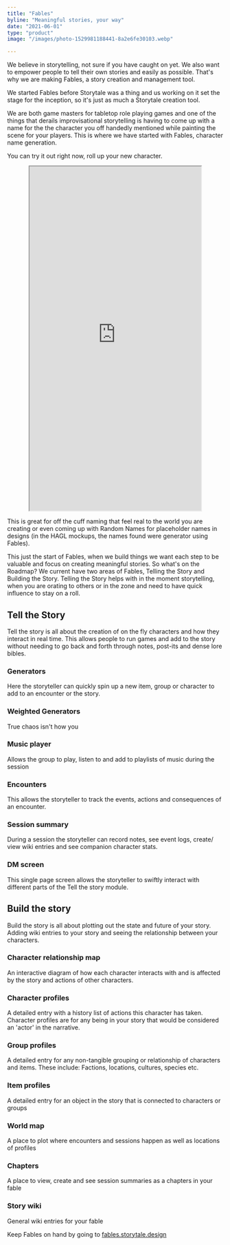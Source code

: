 ```yaml
---
title: "Fables"
byline: "Meaningful stories, your way"
date: "2021-06-01"
type: "product"
image: "/images/photo-1529981188441-8a2e6fe30103.webp"

---
```


We believe in storytelling, not sure if you have caught on yet. We also want to empower people to tell their own stories and easily as possible. That's why we are making Fables, a story creation and management tool. 

We started Fables before Storytale was a thing and us working on it set the stage for the inception, so it's just as much a Storytale creation tool. 

We are both game masters for tabletop role playing games and one of the things that derails improvisational storytelling is having to come up with a name for the the character you off handedly mentioned while painting the scene for your players. This is where we have started with Fables, character name generation. 

You can try it out right now, roll up your new character.

<iframe id="Fables NPC Generator"
    title="Fables NPC Generator"
    width="400"
    height="800"
    src="https://fables.storytale.design/"
	style="margin: 0 auto; display: block;">
</iframe>


This is great for off the cuff naming that feel real to the world you are creating or even coming up with Random Names for placeholder names in designs (in the HAGL mockups, the names found were generator using Fables).

This just the start of Fables, when we build things we want each step to be valuable and focus on creating meaningful stories. So what's on the Roadmap? We current have two areas of Fables, Telling the Story and Building the Story. Telling the Story helps with in the moment storytelling, when you are orating to others or in the zone and need to have quick influence to stay on a roll. 

## Tell the Story 

Tell the story is all about the creation of on the fly characters and how they interact in real time. This allows people to run games and add to the story without needing to go back and forth through notes, post-its and dense lore bibles. 

### Generators

Here the storyteller can quickly spin up a new item, group or character to add to an encounter or the story.

### Weighted Generators

True chaos isn't how you 

### Music player

Allows the group to play, listen to and add to playlists of music during the session

### Encounters

This allows the storyteller to track the events, actions and consequences of an encounter.

### Session summary

During a session the storyteller can record notes, see event logs, create/ view wiki entries and see companion character stats.

### DM screen

This single page screen allows the storyteller to swiftly interact with different parts of the Tell the story module.


## Build the story

Build the story is all about plotting out the state and future of your story. Adding wiki entries to your story and seeing the relationship between your characters.

### Character relationship map

An interactive diagram of how each character interacts with and is affected by the story and actions of other characters.

### Character profiles

A detailed entry with a history list of actions this character has taken. Character profiles are for any being in your story that would be considered an 'actor' in the narrative.

### Group profiles

A detailed entry for any non-tangible grouping or relationship of characters and items. These include: Factions, locations, cultures, species etc. 

### Item profiles

A detailed entry for an object in the story that is connected to characters or groups

### World map

A place to plot where encounters and sessions happen as well as locations of profiles

### Chapters

A place to view, create and see session summaries as a chapters in your fable

### Story wiki

General wiki entries for your fable


Keep Fables on hand by going to [fables.storytale.design](https://fables.storytale.design)